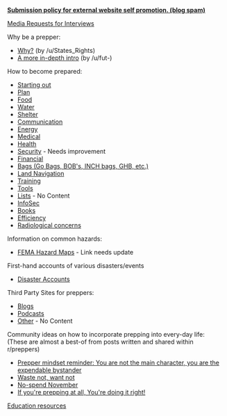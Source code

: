 **[Submission policy for external website self promotion. (blog spam)](http://www.reddit.com/r/preppers/wiki/blog-spam)**

[Media Requests for Interviews](http://www.reddit.com/r/preppers/wiki/MediaInterviews)

Why be a prepper:

* [Why?](/r/preppers/wiki/why) (by /u/States_Rights)
* [A more in-depth intro](/r/preppers/wiki/intro-by-fut) (by /u/fut-)

How to become prepared:

* [Starting out](/r/preppers/wiki/startingout)
* [Plan](/r/preppers/wiki/plan)
* [Food](/r/preppers/wiki/food)
* [Water](/r/preppers/wiki/water)
* [Shelter](/r/preppers/wiki/shelter)
* [Communication](/r/preppers/wiki/Communication)
* [Energy](/r/preppers/wiki/energy)
* [Medical](/r/preppers/wiki/medical)
* [Health](/r/preppers/wiki/Health)
* [Security](/r/preppers/wiki/security) - Needs improvement
* [Financial](/r/preppers/wiki/financial)
* [Bags (Go Bags, BOB's, INCH bags, GHB, etc.)](/r/preppers/wiki/bags)
* [Land Navigation](/r/preppers/wiki/landnav)
* [Training](/r/preppers/wiki/Training)
* [Tools](/r/preppers/wiki/Tools)
* [Lists](/r/preppers/wiki/lists) - No Content
* [InfoSec](/r/preppers/wiki/InfoSec)
* [Books](/r/preppers/wiki/books)
* [Efficiency](/r/preppers/wiki/efficiency)
* [Radiological concerns](/r/preppers/wiki/Radiological)

Information on common hazards:

* [FEMA Hazard Maps](http://fema.maps.arcgis.com/home/index.html) - Link needs update

First-hand accounts of various disasters/events

* [Disaster Accounts](/r/preppers/wiki/Disaster_Accounts)

Third Party Sites for preppers:

* [Blogs](http://www.reddit.com/r/preppers/wiki/external-blogs)
* [Podcasts](http://www.reddit.com/r/preppers/wiki/external-podcasts)
* [Other](http://www.reddit.com/r/preppers/wiki/external-other) - No Content

Community ideas on how to incorporate prepping into every-day life: 
(These are almost a best-of from posts written and shared within r/preppers)

* [Prepper mindset reminder: You are not the main character, you are the expendable bystander](https://www.reddit.com/r/preppers/wiki/bystander)
* [Waste not, want not](https://www.reddit.com/r/preppers/wiki/wastenot)
* [No-spend November](https://www.reddit.com/r/preppers/wiki/nospend)
* [If you're prepping at all, You're doing it right!](https://www.reddit.com/r/preppers/wiki/doingitright)

[Education resources](http://www.reddit.com/r/preppers/wiki/education)
